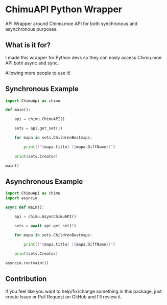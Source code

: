 # ChimuAPI Python Wrapper
API Wrapper around Chimu.moe API for both synchronous and asynchronous purposes.

## What is it for?
I made this wrapper for Python devs so they can easly access Chimu.moe API both async and sync.

Allowing more people to use it!

## Synchronous Example

```py
import ChimuApi as chimu

def main():

    api = chimu.ChimuAPI()

    sets = api.get_set(1)

    for mapa in sets.ChildrenBeatmaps:

        print(f"{mapa.title} [{mapa.DiffName}]")
    
    print(sets.Creator)

main()
```

## Asynchronous Example

```py
import ChimuApi as chimu
import asyncio

async def main():

    api = chimu.AsyncChimuAPI()

    sets = await api.get_set(1)

    for mapa in sets.ChildrenBeatmaps:

        print(f"{mapa.title} [{mapa.DiffName}]")
    
    print(sets.Creator)

asyncio.run(main())
```

## Contribution
If you feel like you want to help/fix/change something in this package,
just create Issue or Pull Request on GitHub and I'll review it.
